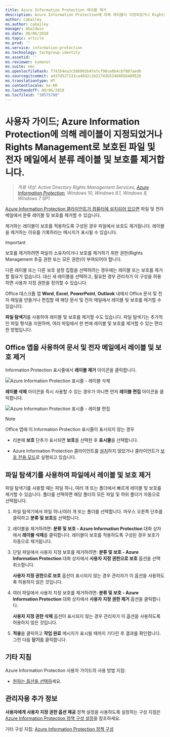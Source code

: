 ```yaml
---
title: Azure Information Protection 레이블 제거
description: Azure Information Protection에 의해 레이블이 지정되었거나 Rights Management로 보호된 파일에서 분류 레이블 및 보호를 제거하기 위한 지침입니다.
author: cabailey
ms.author: cabailey
manager: mbaldwin
ms.date: 08/06/2018
ms.topic: article
ms.prod: ''
ms.service: information-protection
ms.technology: techgroup-identity
ms.assetid: ''
ms.reviewer: eymanor
ms.suite: ems
ms.openlocfilehash: f74354ea3c588093b4fefcf98ce0b4cbf807aedb
ms.sourcegitcommit: a437d527131ca48d2c1b21742b5346605648952b
ms.translationtype: HT
ms.contentlocale: ko-KR
ms.lasthandoff: 08/06/2018
ms.locfileid: "39575780"
---
```

# <a name="user-guide-remove-labels-and-protection-from-files-and-emails-that-have-been-labeled-by-azure-information-protection-or-protected-by-rights-management"></a>사용자 가이드; Azure Information Protection에 의해 레이블이 지정되었거나 Rights Management로 보호된 파일 및 전자 메일에서 분류 레이블 및 보호를 제거합니다.

>*적용 대상: Active Directory Rights Management Services, [Azure Information Protection](https://azure.microsoft.com/pricing/details/information-protection), Windows 10, Windows 8.1, Windows 8, Windows 7 SP1*

[Azure Information Protection 클라이언트가 컴퓨터에 설치되어 있으면](install-client-app.md) 파일 및 전자 메일에서 분류 레이블 및 보호를 제거할 수 있습니다.

제거하는 레이블이 보호를 적용하도록 구성된 경우 파일에서 보호도 제거됩니다. 레이블을 제거하는 이유를 기록하라는 메시지가 표시될 수 있습니다.

> [!IMPORTANT]
> 보호를 제거하려면 파일의 소유자이거나 보호를 제거하기 위한 권한(Rights Management 추출 권한 또는 모든 권한)이 부여되어야 합니다.

다른 레이블 또는 다른 보호 설정 집합을 선택하려는 경우에는 레이블 또는 보호를 제거할 필요가 없습니다. 대신 새 레이블을 선택하고, 필요한 경우 관리자가 이 구성을 허용하면 사용자 지정 권한을 정의할 수 있습니다. 

Office 데스크톱 앱 **Word**, **Excel**, **PowerPoint**, **Outlook** 내에서 Office 문서 및 전자 메일을 만들거나 편집할 때 해당 문서 및 전자 메일에서 레이블 및 보호를 제거할 수 있습니다. 

**파일 탐색기**를 사용하여 레이블 및 보호를 제거할 수도 있습니다. 파일 탐색기는 추가적인 파일 형식을 지원하며, 여러 파일에서 한 번에 레이블 및 보호를 제거할 수 있는 편리한 방법입니다.

## <a name="using-office-apps-to-remove-labels-and-protection-from-documents-and-emails"></a>Office 앱을 사용하여 문서 및 전자 메일에서 레이블 및 보호 제거

Information Protection 표시줄에서 **레이블 제거** 아이콘을 클릭합니다.

![Azure Information Protection 표시줄 - 레이블 삭제](../media/delete-label.png)

**레이블 삭제** 아이콘을 즉시 사용할 수 있는 경우가 아니면 먼저 **레이블 편집** 아이콘을 클릭합니다.

![Azure Information Protection 표시줄 - 레이블 편집](../media/edit-label.png)

> [!NOTE]
> Office 앱에 이 Information Protection 표시줄이 표시되지 않는 경우
>
> - 리본에 **보호** 단추가 표시되면 **보호**를 선택한 후 **표시줄**을 선택합니다.
> 
> - Azure Information Protection 클라이언트를 [설치](install-client-app.md)하지 않았거나 클라이언트가 [보호 전용 모드](client-protection-only-mode.md)로 실행되고 있습니다.

## <a name="using-file-explorer-to-remove-labels-and-protection-from-files"></a>파일 탐색기를 사용하여 파일에서 레이블 및 보호 제거

파일 탐색기를 사용할 때는 파일 하나, 여러 개 또는 폴더에서 빠르게 레이블 및 보호를 제거할 수 있습니다. 폴더를 선택하면 해당 폴더의 모든 파일 및 하위 폴더가 자동으로 선택됩니다. 

1. 파일 탐색기에서 파일 하나/여러 개 또는 폴더를 선택합니다. 마우스 오른쪽 단추를 클릭하고 **분류 및 보호**를 선택합니다.

2. 레이블을 제거하려면: **분류 및 보호 - Azure Information Protection** 대화 상자에서 **레이블 삭제**를 클릭합니다. 레이블이 보호를 적용하도록 구성된 경우 보호가 자동으로 제거됩니다.

3. 단일 파일에서 사용자 지정 보호를 제거하려면: **분류 및 보호 - Azure Information Protection** 대화 상자에서 **사용자 지정 권한으로 보호** 옵션을 선택 취소합니다. 
    
    **사용자 지정 권한으로 보호** 옵션이 표시되지 않는 경우 관리자가 이 옵션을 사용하도록 허용하지 않은 것입니다.
    
4. 여러 파일에서 사용자 지정 보호를 제거하려면: **분류 및 보호 - Azure Information Protection** 대화 상자에서 **사용자 지정 권한 제거** 옵션을 클릭합니다.
    
    **사용자 지정 권한 삭제** 옵션이 표시되지 않는 경우 관리자가 이 옵션을 사용하도록 허용하지 않은 것입니다.

5. **적용**을 클릭하고 **작업 완료** 메시지가 표시될 때까지 기다린 후 결과를 확인합니다. 그런 다음 **닫기**를 클릭합니다.


## <a name="other-instructions"></a>기타 지침
Azure Information Protection 사용자 가이드의 사용 방법 지침:

- [원하는 옵션을 선택하](client-user-guide.md#what-do-you-want-to-do)세요.

## <a name="additional-information-for-administrators"></a>관리자용 추가 정보    
**사용자에게 사용자 지정 권한 옵션 제공** 정책 설정을 사용하도록 설정하는 구성 지침은 [Azure Information Protection 정책 구성 설정](../configure-policy-settings.md)을 참조하세요.

기타 구성 지침: [Azure Information Protection 정책 구성](../configure-policy.md)

